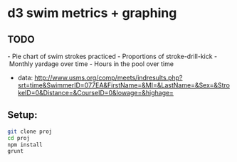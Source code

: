 # d3 swim metrics + graphing

## TODO

- Pie chart of swim strokes practiced
- Proportions of stroke-drill-kick
- Monthly yardage over time
- Hours in the pool over time
- data: http://www.usms.org/comp/meets/indresults.php?srt=time&SwimmerID=077EA&FirstName=&MI=&LastName=&Sex=&StrokeID=0&Distance=&CourseID=0&lowage=&highage=

## Setup:

```bash
git clone proj
cd proj
npm install
grunt
```
